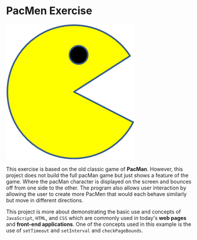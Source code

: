 # PacMen Exercise

![](images/PacMan1.png)

This exercise is based on the old classic game of **PacMan**. However, this project does not build the full pacMan game but just shows a feature of the game. Where the pacMan character is displayed on the screen and bounces off from one side to the other. The program also allows user interaction by allowing the user to create more PacMen that would each behave similarly but move in different directions.

This project is more about demonstrating the basic use and concepts of ```JavaScript```, ```HTML```, and ```CSS``` which are commonly used in today's **web pages** and **front-end applications**. One of the concepts used in this example is  the use of ```setTimeout``` and ```setInterval``` and ```checkPageBounds```. 